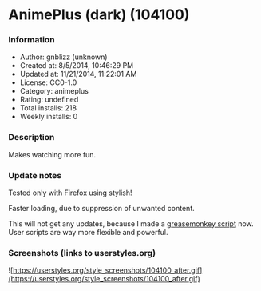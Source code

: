 # AnimePlus (dark) (104100)

### Information
- Author: gnblizz (unknown)
- Created at: 8/5/2014, 10:46:29 PM
- Updated at: 11/21/2014, 11:22:01 AM
- License: CC0-1.0
- Category: animeplus
- Rating: undefined
- Total installs: 218
- Weekly installs: 0


### Description
Makes watching more fun.

### Update notes
Tested only with Firefox using stylish!

Faster loading, due to suppression of unwanted content.

This will not get any updates, because I made a <a href="https://greasyfork.org/en/scripts/11480-video-tabs">greasemonkey script</a> now. User scripts are way more flexible and powerful.

### Screenshots (links to userstyles.org)
![https://userstyles.org/style_screenshots/104100_after.gif](https://userstyles.org/style_screenshots/104100_after.gif)


